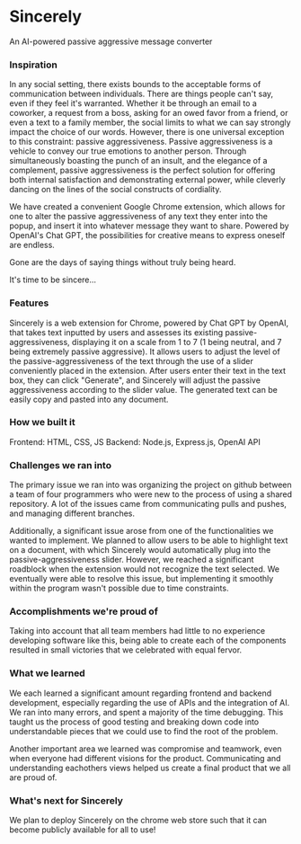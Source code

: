 # Sincerely
An AI-powered passive aggressive message converter

### Inspiration
In any social setting, there exists bounds to the acceptable forms of communication between individuals. There are things people can't say, even if they feel it's warranted. Whether it be through an email to a coworker, a request from a boss, asking for an owed favor from a friend, or even a text to a family member, the social limits to what we can say strongly impact the choice of our words. However, there is one universal exception to this constraint: passive aggressiveness. Passive aggressiveness is a vehicle to convey our true emotions to another person. Through simultaneously boasting the punch of an insult, and the elegance of a complement, passive aggressiveness is the perfect solution for offering both internal satisfaction and demonstrating external power, while cleverly dancing on the lines of the social constructs of cordiality.

We have created a convenient Google Chrome extension, which allows for one to alter the passive aggressiveness of any text they enter into the popup, and insert it into whatever message they want to share. Powered by OpenAI's Chat GPT, the possibilities for creative means to express oneself are endless. 

Gone are the days of saying things without truly being heard.

It's time to be sincere...

### Features
Sincerely is a web extension for Chrome, powered by Chat GPT by OpenAI, that takes text inputted by users and assesses its existing passive-aggressiveness, displaying it on a scale from 1 to 7 (1 being neutral, and 7 being extremely passive aggressive). It allows users to adjust the level of the passive-aggressiveness of the text through the use of a slider conveniently placed in the extension. After users enter their text in the text box, they can click "Generate", and Sincerely will adjust the passive aggressiveness according to the slider value. The generated text can be easily copy and pasted into any document.

### How we built it
Frontend: HTML, CSS, JS
Backend: Node.js, Express.js, OpenAI API

### Challenges we ran into

The primary issue we ran into was organizing the project on github between a team of four programmers who were new to the process of using a shared repository. A lot of the issues came from communicating pulls and pushes, and managing different branches.

Additionally, a significant issue arose from one of the functionalities we wanted to implement. We planned to allow users to be able to highlight text on a document, with which Sincerely would automatically plug into the passive-aggressiveness slider. However, we reached a significant roadblock when the extension would not recognize the text selected. We eventually were able to resolve this issue, but implementing it smoothly within the program wasn't possible due to time constraints.

### Accomplishments we're proud of

Taking into account that all team members had little to no experience developing software like this, being able to create each of the components resulted in small victories that we celebrated with equal fervor.

### What we learned

We each learned a significant amount regarding frontend and backend development, especially regarding the use of APIs and the integration of AI. We ran into many errors, and spent a majority of the time debugging. This taught us the process of good testing and breaking down code into understandable pieces that we could use to find the root of the problem.

Another important area we learned was compromise and teamwork, even when everyone had different visions for the product. Communicating and understanding eachothers views helped us create a final product that we all are proud of.

### What's next for Sincerely

We plan to deploy Sincerely on the chrome web store such that it can become publicly available for all to use!

